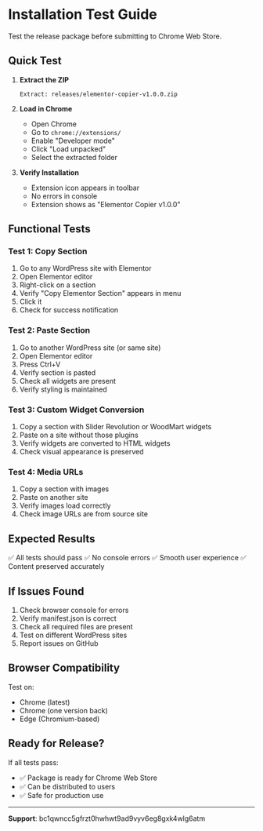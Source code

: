 # Installation Test Guide

Test the release package before submitting to Chrome Web Store.

## Quick Test

1. **Extract the ZIP**
   ```
   Extract: releases/elementor-copier-v1.0.0.zip
   ```

2. **Load in Chrome**
   - Open Chrome
   - Go to `chrome://extensions/`
   - Enable "Developer mode"
   - Click "Load unpacked"
   - Select the extracted folder

3. **Verify Installation**
   - Extension icon appears in toolbar
   - No errors in console
   - Extension shows as "Elementor Copier v1.0.0"

## Functional Tests

### Test 1: Copy Section
1. Go to any WordPress site with Elementor
2. Open Elementor editor
3. Right-click on a section
4. Verify "Copy Elementor Section" appears in menu
5. Click it
6. Check for success notification

### Test 2: Paste Section
1. Go to another WordPress site (or same site)
2. Open Elementor editor
3. Press Ctrl+V
4. Verify section is pasted
5. Check all widgets are present
6. Verify styling is maintained

### Test 3: Custom Widget Conversion
1. Copy a section with Slider Revolution or WoodMart widgets
2. Paste on a site without those plugins
3. Verify widgets are converted to HTML widgets
4. Check visual appearance is preserved

### Test 4: Media URLs
1. Copy a section with images
2. Paste on another site
3. Verify images load correctly
4. Check image URLs are from source site

## Expected Results

✅ All tests should pass
✅ No console errors
✅ Smooth user experience
✅ Content preserved accurately

## If Issues Found

1. Check browser console for errors
2. Verify manifest.json is correct
3. Check all required files are present
4. Test on different WordPress sites
5. Report issues on GitHub

## Browser Compatibility

Test on:
- Chrome (latest)
- Chrome (one version back)
- Edge (Chromium-based)

## Ready for Release?

If all tests pass:
- ✅ Package is ready for Chrome Web Store
- ✅ Can be distributed to users
- ✅ Safe for production use

---

**Support**: bc1qwncc5gfrzt0hwhwt9ad9vyv6eg8gxk4wlg6atm
